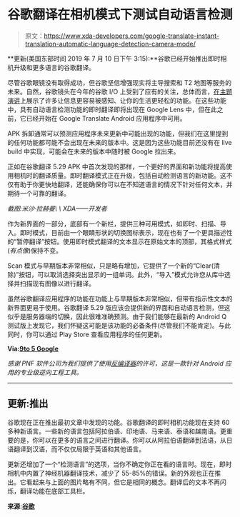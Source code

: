 # 谷歌翻译在相机模式下测试自动语言检测

> 原文：<https://www.xda-developers.com/google-translate-instant-translation-automatic-language-detection-camera-mode/>

**更新(美国东部时间 2019 年 7 月 10 日下午 3:15):**谷歌已经开始推出即时相机升级和更多语言的谷歌翻译。

尽管谷歌眼镜没有取得成功，但谷歌坚信增强现实将主导搜索和 T2 地图等服务的未来。自然，谷歌镜头在今年的谷歌 I/O 上受到了应有的关注，总体而言，[在主题演讲](https://www.xda-developers.com/google-search-google-lens-augmented-reality-features/)上展示了许多让信息更容易被感知、让你的生活更轻松的功能。在这些功能中，具有自动语言检测功能的即时翻译即将出现在 Google Lens 中，但在此之前，它已经开始在 Google Translate Android 应用程序中可用。

APK 拆卸通常可以预测应用程序未来更新中可能出现的功能，但我们在这里提到的任何功能都可能不会出现在未来的版本中。这是因为这些功能目前还没有在 live build 中实现，可能会在未来的版本中随时被 Google 拉出来。

正如在谷歌翻译 5.29 APK 中首次发现的那样，一个更好的界面和新功能将提高使用相机时的翻译质量。即时翻译模式正在升级，包括自动检测语言的新功能。这不仅有助于你更快地翻译，还能确保你可以在不知道语言的情况下针对任何文本，并期待一个可靠的翻译。

*截图:米沙·拉赫曼\ \ XDA——开发者*

作为新界面的一部分，底部有一个新栏，提供三种可用模式，如即时、扫描、导入。即时模式，目前由一个眼睛形状的切换图标表示，现在也有了一个更具描述性的“暂停翻译”按钮。使用即时模式翻译的文本显示在原始文本的顶部，其格式样式(*有点像*)保持不变。

Scan 模式与早期版本非常相似，只是略有增加，它提供了一个新的“Clear(清除)”按钮，可以取消选择突出显示的一组单词。此外，“导入”模式允许您从库中选择并扫描现有图像以进行翻译。

虽然谷歌翻译应用程序的功能在功能上与早期版本非常相似，但带有指示性文本的新界面更易于使用。谷歌翻译 5.29 版应该会提供新的界面和自动语言检测，但这似乎是服务器端的切换，因此很难准确预测。由于我们能够在最新的 Android Q 测试版上发现它，我们怀疑这可能是该功能的必备条件(尽管我们不能肯定)。与此同时，你可以通过 Play Store 查看应用程序的任何更新。

**Via:[9to 5 Google](https://9to5google.com/2019/05/10/google-translate-instant-camera/)**

*感谢 PNF 软件公司为我们提供了使用[反编译器](https://www.pnfsoftware.com/?aid=xdadev%22%3EJEB)的许可，这是一款针对 Android 应用的专业级逆向工程工具。*

* * *

## 更新:推出

谷歌现在正在推出最初文章中发现的功能。谷歌翻译的即时相机功能现在支持 60 多种新语言。一些新的语言包括阿拉伯语、印地语、马来语、泰语和越南语。更重要的是，你可以在更多的语言之间进行翻译。你可以从阿拉伯语翻译到法语，从日语翻译到汉语，而不仅仅局限于英语和其他语言。

更新还增加了一个“检测语言”的选项，当你不确定你正在看的语言时。现在，即时相机中内置了神经机器翻译技术，减少了 55-85%的错误。新的外观也正在推出。它看起来与上面的图片略有不同，但它是相同的概念。翻译后的文本不再闪烁，翻译功能在底部工具栏。

**来源:[谷歌](https://blog.google/products/translate/google-translates-instant-camera-translation-gets-upgrade/)**